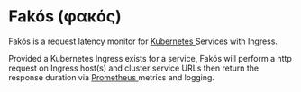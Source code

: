 # Fakós (φακός)

Fakós is a request latency monitor for [ Kubernetes ](https://kubernetes.io/) Services with Ingress.

Provided a Kubernetes Ingress exists for a service, Fakós will perform a http request on Ingress host(s) and cluster service URLs then return the response duration via [ Prometheus ](https://prometheus.io/) metrics and logging.
